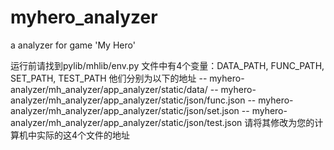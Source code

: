 # myhero_analyzer
a analyzer for game 'My Hero'

运行前请找到pylib/mhlib/env.py
文件中有4个变量：DATA_PATH, FUNC_PATH, SET_PATH, TEST_PATH
他们分别为以下的地址
 -- myhero-analyzer/mh_analyzer/app_analyzer/static/data/
 -- myhero-analyzer/mh_analyzer/app_analyzer/static/json/func.json
 -- myhero-analyzer/mh_analyzer/app_analyzer/static/json/set.json
 -- myhero-analyzer/mh_analyzer/app_analyzer/static/json/test.json
请将其修改为您的计算机中实际的这4个文件的地址
